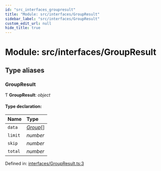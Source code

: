 ```yaml
---
id: "src_interfaces_groupresult"
title: "Module: src/interfaces/GroupResult"
sidebar_label: "src/interfaces/GroupResult"
custom_edit_url: null
hide_title: true
---
```


# Module: src/interfaces/GroupResult

## Type aliases

### GroupResult

Ƭ **GroupResult**: *object*

#### Type declaration:

Name | Type |
:------ | :------ |
`data` | [*Group*](src_interfaces_group.md#group)[] |
`limit` | *number* |
`skip` | *number* |
`total` | *number* |

Defined in: [interfaces/GroupResult.ts:3](https://github.com/xr3ngine/xr3ngine/blob/673ad6a5f/packages/common/src/interfaces/GroupResult.ts#L3)
